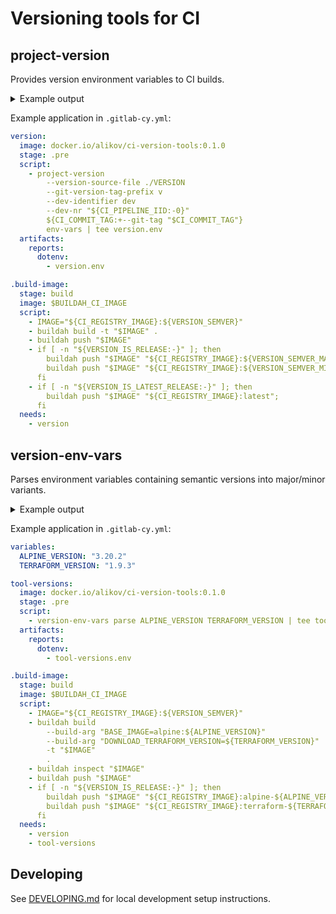 # Versioning tools for CI

## project-version

Provides version environment variables to CI builds.

<details>
<summary>Example output</summary>

```
$ cat VERSION
0.2.7

$ project-version --version-source-file VERSION --dev-nr 12345 env-vars
VERSION_SEMVER=0.2.7-dev.12345
VERSION_SEMVER_MAJOR=0
VERSION_SEMVER_MINOR=0.2
VERSION_IS_PRE_RELEASE=1

$ project-version --version-source-file VERSION --dev-nr 12345 --git-tag v0.2.7 env-vars
VERSION_SEMVER=0.2.7
VERSION_SEMVER_MAJOR=0
VERSION_SEMVER_MINOR=0.2
VERSION_IS_RELEASE=1
VERSION_IS_LATEST_RELEASE=1

$ git checkout v0.2.6
Note: switching to 'v0.2.6'.

$ cat VERSION
0.2.6

$ project-version --version-source-file VERSION --dev-nr 12345 --git-tag v0.2.6 env-vars
VERSION_SEMVER=0.2.6
VERSION_SEMVER_MAJOR=0
VERSION_SEMVER_MINOR=0.2
VERSION_IS_RELEASE=1

$ project-version --version-source-file VERSION --dev-nr 12345 --git-tag v9.9.9 env-vars
ERROR:ci_version_tools.project:Version 0.2.7 in the version source does not match the version 9.9.9 in the Git tag

$ echo $?
1
```

</details>

Example application in `.gitlab-cy.yml`:

```yaml
version:
  image: docker.io/alikov/ci-version-tools:0.1.0
  stage: .pre
  script:
    - project-version
        --version-source-file ./VERSION
        --git-version-tag-prefix v
        --dev-identifier dev
        --dev-nr "${CI_PIPELINE_IID:-0}"
        ${CI_COMMIT_TAG:+--git-tag "$CI_COMMIT_TAG"}
        env-vars | tee version.env
  artifacts:
    reports:
      dotenv:
        - version.env

.build-image:
  stage: build
  image: $BUILDAH_CI_IMAGE
  script:
    - IMAGE="${CI_REGISTRY_IMAGE}:${VERSION_SEMVER}"
    - buildah build -t "$IMAGE" .
    - buildah push "$IMAGE"
    - if [ -n "${VERSION_IS_RELEASE:-}" ]; then
        buildah push "$IMAGE" "${CI_REGISTRY_IMAGE}:${VERSION_SEMVER_MAJOR}";
        buildah push "$IMAGE" "${CI_REGISTRY_IMAGE}:${VERSION_SEMVER_MINOR}";
      fi
    - if [ -n "${VERSION_IS_LATEST_RELEASE:-}" ]; then
        buildah push "$IMAGE" "${CI_REGISTRY_IMAGE}:latest";
      fi
  needs:
    - version

```

## version-env-vars

Parses environment variables containing semantic versions into major/minor variants.

<details>
<summary>Example output</summary>

```
$ export ALPINE_VERSION=3.20.2
$ export TERRAFORM_VERSION=1.9.3
$ version-env-vars parse ALPINE_VERSION TERRAFORM_VERSION
ALPINE_VERSION_MAJOR=3
ALPINE_VERSION_MINOR=3.20
TERRAFORM_VERSION_MAJOR=1
TERRAFORM_VERSION_MINOR=1.9
```

</details>

Example application in `.gitlab-cy.yml`:

```yaml
variables:
  ALPINE_VERSION: "3.20.2"
  TERRAFORM_VERSION: "1.9.3"

tool-versions:
  image: docker.io/alikov/ci-version-tools:0.1.0
  stage: .pre
  script:
    - version-env-vars parse ALPINE_VERSION TERRAFORM_VERSION | tee tool-versions.env
  artifacts:
    reports:
      dotenv:
        - tool-versions.env

.build-image:
  stage: build
  image: $BUILDAH_CI_IMAGE
  script:
    - IMAGE="${CI_REGISTRY_IMAGE}:${VERSION_SEMVER}"
    - buildah build
        --build-arg "BASE_IMAGE=alpine:${ALPINE_VERSION}"
        --build-arg "DOWNLOAD_TERRAFORM_VERSION=${TERRAFORM_VERSION}"
        -t "$IMAGE"
        .
    - buildah inspect "$IMAGE"
    - buildah push "$IMAGE"
    - if [ -n "${VERSION_IS_RELEASE:-}" ]; then
        buildah push "$IMAGE" "${CI_REGISTRY_IMAGE}:alpine-${ALPINE_VERSION_MINOR}";
        buildah push "$IMAGE" "${CI_REGISTRY_IMAGE}:terraform-${TERRAFORM_VERSION_MINOR}";
      fi
  needs:
    - version
    - tool-versions

```

## Developing

See [DEVELOPING.md](DEVELOPING.md) for local development setup instructions.
